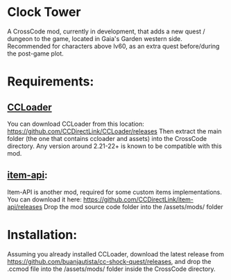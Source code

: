 # Clock Tower 

A CrossCode mod, currently in development, that adds a new quest / dungeon to the game, located in Gaia's Garden western side. 
Recommended for characters above lv60, as an extra quest before/during the post-game plot.

# Requirements:

## [CCLoader](https://github.com/CCDirectLink/CCLoader/releases)
You can download CCLoader from this location: https://github.com/CCDirectLink/CCLoader/releases
Then extract the main folder (the one that contains ccloader and assets) into the CrossCode directory.
Any version around 2.21-22+ is known to be compatible with this mod.

## [item-api](https://github.com/CCDirectLink/item-api/releases):
Item-API is another mod, required for some custom items implementations. You can download it here: https://github.com/CCDirectLink/item-api/releases
Drop the mod source code folder into the /assets/mods/ folder

# Installation:

Assuming you already installed CCLoader, download the latest release from https://github.com/buanjautista/cc-shock-quest/releases, and drop the .ccmod file into the /assets/mods/ folder inside the CrossCode directory.
